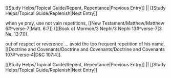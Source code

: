 [[Study Helps/Topical Guide/Repent, Repentance|Previous Entry]]  ||  [[Study Helps/Topical Guide/Replenish|Next Entry]]

 when ye pray, use not vain repetitions, [[New Testament/Matthew/Matthew 6#^verse-7|Matt. 6:7]] ([[Book of Mormon/3 Nephi/3 Nephi 13#^verse-7|3 Ne. 13:7]]).

 out of respect or reverence ... avoid the too frequent repetition of his name, [[Doctrine and Covenants/Doctrine and Covenants/Doctrine and Covenants 107#^verse-4|D&C 107:4]].

[[Study Helps/Topical Guide/Repent, Repentance|Previous Entry]]  ||  [[Study Helps/Topical Guide/Replenish|Next Entry]]